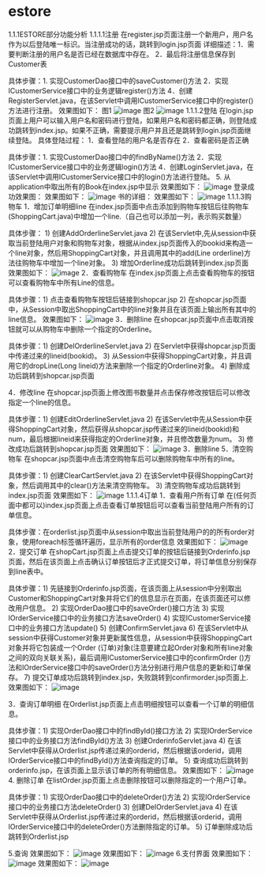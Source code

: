 # estore

1.1.1ESTORE部分功能分析
1.1.1.1注册
 	在register.jsp页面注册一个新用户，用户名作为以后登陆唯一标识。当注册成功的话，跳转到login.jsp页面
详细描述：1．需要判断注册的用户名是否已经在数据库中存在。
		  2．最后将注册信息保存到Customer表

具体步骤：1. 实现CustomerDao接口中的saveCustomer()方法
		  2．实现ICustomerService接口中的业务逻辑register()方法
		  4．创建RegisterServlet.java，在该Servlet中调用ICustomerService接口中的register()方法进行注册。
      效果图如下：
      图1
      ![image](https://github.com/zhoutingzt/estore/blob/master/images/register.png)
      图2
      ![image](https://github.com/zhoutingzt/estore/blob/master/images/register2.png)
1.1.1.2登陆
在login.jsp页面上用户可以输入用户名和密码进行登陆，如果用户名和密码都正确，则登陆成功跳转到index.jsp。如果不正确，需要提示用户并且还是跳转到login.jsp页面继续登陆。
具体登陆过程：
1．查看登陆的用户名是否存在
2．查看密码是否正确
		
具体步骤：1. 实现CustomerDao接口中的findByName()方法
		  2．实现ICustomerService接口中的业务逻辑login()方法
		  4．创建LoginServlet.java，在该Servlet中调用ICustomerService接口中的login()方法进行登陆。
		  5. 从application中取出所有的Book在index.jsp中显示
      效果图如下：
      ![image](https://github.com/zhoutingzt/estore/blob/master/images/login.png)
  登录成功效果图：
   效果图如下：
      ![image](https://github.com/zhoutingzt/estore/blob/master/images/index.png)
    书的详细：
     效果图如下：
      ![image](https://github.com/zhoutingzt/estore/blob/master/images/bookinfo.png)
1.1.1.3购物车
1．增加订单明细line
在index.jsp页面中点击添加到购物车按钮后往购物车(ShoppingCart.java)中增加一个line.（自己也可以添加一列，表示购买数量）

具体步骤： 1) 创建AddOrderlineServlet.java
		   2) 在该Servlet中,先从session中获取当前登陆用户对象和购物车对象，根据从index.jsp页面传入的bookid来构造一个line对象，然后用ShoppingCart对象，并且调用其中的add(Line orderline)方法往购物车中增加一个line对象。
			3) 增加Orderline成功后跳转到index.jsp页面
  效果图如下：
      ![image](https://github.com/zhoutingzt/estore/blob/master/images/shopcart.png)
2．查看购物车
在index.jsp页面上点击查看购物车的按钮可以查看购物车中所有Line的信息。

具体步骤：1) 点击查看购物车按钮后链接到shopcar.jsp
		  2) 在shopcar.jsp页面中，从Session中取出ShoppingCart中的line对象并且在该页面上输出所有其中的line信息。
  效果图如下：
      ![image](https://github.com/zhoutingzt/estore/blob/master/images/showshopchart.png)
3．删除line
在shopcar.jsp页面中点击取消按钮就可以从购物车中删除一个指定的Orderline。

具体步骤：1) 创建DelOrderlineServlet.java
		  2) 在Servlet中获得shopcar.jsp页面中传递过来的lineid(bookid)。
		  3) 从Session中获得ShoppingCart对象，并且调用它的dropLine(Long lineid)方法来删除一个指定的Orderline对象。
		  4) 删除成功后跳转到shopcar.jsp页面

4．修改line
在shopcar.jsp页面上修改图书数量并点击保存修改按钮后可以修改指定一个line的信息。

具体步骤：1) 创建EditOrderlineServlet.java
		  2) 在该Servlet中先从Session中获得ShoppingCart对象，然后获得从shopcar.jsp传递过来的lineid(bookid)和num，最后根据lineid来获得指定的Orderline对象，并且修改数量为num。
		  3) 修改成功后跳转到shopcar.jsp页面
 效果图如下：
      ![image](https://github.com/zhoutingzt/estore/blob/master/images/modifyhopchart.png)
3．删除line
5．清空购物车
在shopcar.jsp页面中点击清空购物车后可以删除购物车中所有的line。

具体步骤：1) 创建ClearCartServlet.java
		  2) 在该Servlet中获得ShoppingCart对象，然后调用其中的clear()方法来清空购物车。
		  3) 清空购物车成功后跳转到index.jsp页面
 效果图如下：
      ![image](https://github.com/zhoutingzt/estore/blob/master/images/ordernull.png)
1.1.1.4订单
1．查看用户所有订单
在(任何页面中都可以)index.jsp页面上点击查看订单按钮后可以查看当前登陆用户所有的订单信息。

具体步骤：在orderlist.jsp页面中从session中取出当前登陆用户的的所有order对象，使用foreach标签循环遍历，显示所有的order信息 
 效果图如下：
      ![image](https://github.com/zhoutingzt/estore/blob/master/images/order.png)
2．提交订单
在shopCart.jsp页面上点击提交订单的按钮后链接到Orderinfo.jsp页面，然后在该页面上点击确认订单按钮后才正式提交订单，将订单信息分别保存到line表中。

具体步骤：1) 先链接到Orderinfo.jsp页面，在该页面上从session中分别取出Customer和ShoppingCart对象并将它们的信息显示在页面，在该页面还可以修改用户信息。
		  2) 实现OrderDao接口中的saveOrder()接口方法
		  3) 实现IOrderService接口中的业务接口方法saveOrder()
		  4) 实现ICustomerService接口中的业务接口方法update()
		  5) 创建ConfirmServlet.java
		  6) 在该Servlet中从session中获得Customer对象并更新属性信息，从session中获得ShoppingCart对象并将它包装成一个Order (订单)对象(注意要建立起Order对象和所有line对象之间的双向关联关系)，最后调用ICustomerService接口中的confirmOrder ()方法和IOrderService接口中的saveOrder()方法分别进行用户信息的更新和订单保存。
		  7) 提交订单成功后跳转到index.jsp，失败跳转到confirmorder.jsp页面上.
效果图如下：
      ![image](https://github.com/zhoutingzt/estore/blob/master/images/orderform.png)
  
3．查询订单明细
在Orderlist.jsp页面上点击明细按钮可以查看一个订单的明细信息。

具体步骤：1) 实现OrderDao接口中的findById()接口方法
		  2) 实现IOrderService接口中的业务接口方法findById()方法
		  3) 创建OrderinfoServlet.java
		  4) 在该Servlet中获得从Orderlist.jsp传递过来的orderid，然后根据该orderid，调用IOrderService接口中的findById()方法查询指定的订单。
		  5) 查询成功后跳转到orderinfo.jsp，在该页面上显示该订单的所有明细信息。
效果图如下：
      ![image](https://github.com/zhoutingzt/estore/blob/master/images/orderinfo.png)      
4.  删除订单
在listOrder.jsp页面上点击删除按钮可以删除指定的一个用户订单。

具体步骤：1) 实现OrderDao接口中的deleteOrder()方法
		  2) 实现IOrderService接口中的业务接口方法deleteOrder()
		  3) 创建DelOrderServlet.java
		  4) 在该Servlet中获得从Orderlist.jsp传递过来的orderid，然后根据该orderid，调用IOrderService接口中的deleteOrder()方法删除指定的订单。
		  5) 订单删除成功后跳转到Orderlist.jsp
      
5.查询
 效果图如下：
      ![image](https://github.com/zhoutingzt/estore/blob/master/images/selectbyname.png)
 效果图如下：
      ![image](https://github.com/zhoutingzt/estore/blob/master/images/select1.png)
 6.支付界面
  效果图如下：
      ![image](https://github.com/zhoutingzt/estore/blob/master/images/pay.png)
  效果图如下：
      ![image](https://github.com/zhoutingzt/estore/blob/master/images/pay2.png)
